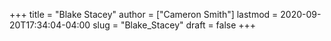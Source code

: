 +++
title = "Blake Stacey"
author = ["Cameron Smith"]
lastmod = 2020-09-20T17:34:04-04:00
slug = "Blake_Stacey"
draft = false
+++
